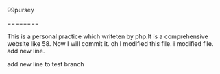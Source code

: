 99pursey

========

This is a personal practice which writeten by php.It is a comprehensive website like 58.
Now I will commit it.
oh I modified this file.
i modified file.
add new line.


add new line to test branch
